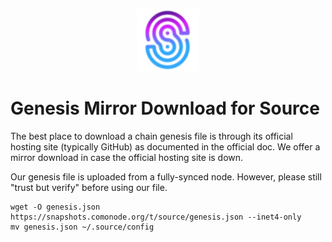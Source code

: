 <p align="center">
  <img height="100" height="auto" src="https://raw.githubusercontent.com/comonode/Install/main/logos/source.png">
</p>


# Genesis Mirror Download for Source

The best place to download a chain genesis file is through its official hosting site (typically GitHub) as documented in the official doc. We offer a mirror download in case the official hosting site is down.

Our genesis file is uploaded from a fully-synced node. However, please still "trust but verify" before using our file.
```
wget -O genesis.json https://snapshots.comonode.org/t/source/genesis.json --inet4-only
mv genesis.json ~/.source/config
```
